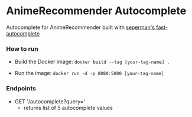 # AnimeRecommender Autocomplete

Autocomplete for AnimeRecommender built with [seperman's fast-autocomplete](https://github.com/seperman/fast-autocomplete)

### How to run

- Build the Docker image:
  `docker build --tag [your-tag-name] .`

- Run the image:
  `docker run -d -p 8080:5000 [your-tag-name]`

### Endpoints

- GET '/autocomplete?query='
  - returns list of 5 autocomplete values
